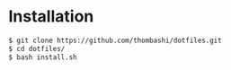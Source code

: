 # Installation
```bash
$ git clone https://github.com/thombashi/dotfiles.git
$ cd dotfiles/
$ bash install.sh
```
